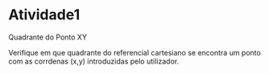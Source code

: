# Atividade1
Quadrante do Ponto XY

Verifique em que quadrante do referencial cartesiano se encontra um ponto com as corrdenas (x,y) introduzidas pelo utilizador.
